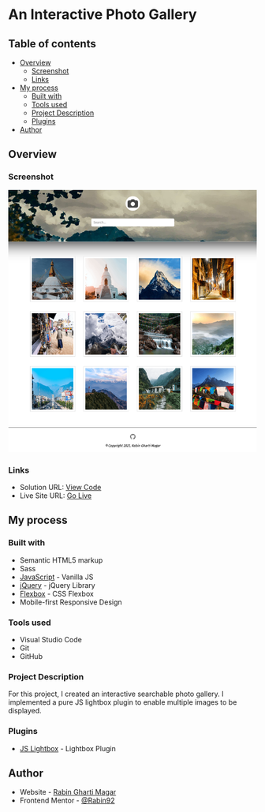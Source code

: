 # An Interactive Photo Gallery

## Table of contents

- [Overview](#overview)
  - [Screenshot](#screenshot)
  - [Links](#links)
- [My process](#my-process)
  - [Built with](#built-with)
  - [Tools used](#tools-used)
  - [Project Description](#Project-description)
  - [Plugins](#Plugins)
- [Author](#author)

## Overview

### Screenshot

![](screenshot.png)

### Links

- Solution URL: [View Code](https://github.com/Rabin92/techdegree-project5/tree/gh-pages)
- Live Site URL: [Go Live](https://rabin92.github.io/techdegree-project5/)

## My process

### Built with

- Semantic HTML5 markup
- Sass
- [JavaScript](https://javascript.info) - Vanilla JS
- [jQuery](https://jquery.com/) - jQuery Library
- [Flexbox](https://css-tricks.com/snippets/css/a-guide-to-flexbox/) - CSS Flexbox
- Mobile-first Responsive Design

### Tools used

- Visual Studio Code
- Git
- GitHub

### Project Description

For this project, I created an interactive searchable photo gallery. I implemented a pure JS lightbox plugin to enable multiple images to be displayed.

### Plugins

- [JS Lightbox](https://feimosi.github.io/baguetteBox.js/) - Lightbox Plugin

## Author

- Website - [Rabin Gharti Magar](https://www.rabingm.dev/)
- Frontend Mentor - [@Rabin92](https://www.frontendmentor.io/profile/Rabin92)
